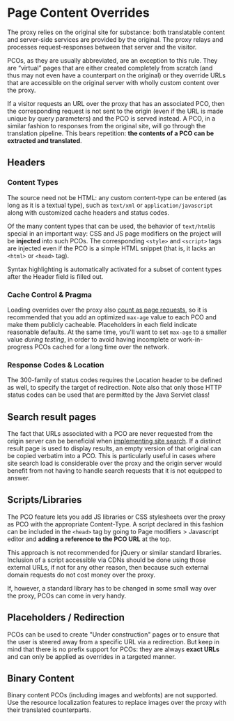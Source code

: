 # Page Content Overrides

The proxy relies on the original site for substance: both translatable content and server-side services are provided by the original. The proxy relays and processes request-responses between that server and the visitor.

PCOs, as they are usually abbreviated, are an exception to this rule. They are “virtual” pages that are either created completely from scratch (and thus may not even have a counterpart on the original) or they override URLs that are accessible on the original server with wholly custom content over the proxy.

If a visitor requests an URL over the proxy that has an associated PCO, then the corresponding request is not sent to the origin (even if the URL is made unique by query parameters) and the PCO is served instead. A PCO, in a similar fashion to responses from the original site, will go through the translation pipeline. This bears repetition: **the contents of a PCO can be extracted and translated**.

## Headers

### Content Types

The source need not be HTML: any custom content-type can be entered (as long as it is a textual type), such as `text/xml` or `application/javascript` along with customized cache headers and status codes. 

Of the many content types that can be used, the behavior of `text/html`is special in an important way: CSS and JS page modifiers on the project will be **injected** into such PCOs. The corresponding `<style>` and `<script>` tags are injected even if the PCO is a simple HTML snippet (that is, it lacks an `<html>` or `<head>` tag).

Syntax highlighting is automatically activated for a subset of content types after the Header field is filled out.

### Cache Control & Pragma

Loading overrides over the proxy also [count as page requests](../../cookbook/pageviewsandcaching.html), so it is recommended that you add an optimized `max-age` value to each PCO and make them publicly cacheable. Placeholders in each field indicate reasonable defaults. At the same time, you'll want to set `max-age` to a smaller value *during testing*, in order to avoid having incomplete or work-in-progress PCOs cached for a long time over the network.

### Response Codes & Location

The 300-family of status codes requires the Location header to be defined as well, to specify the target of redirection. Note also that only those HTTP status codes can be used that are permitted by the Java Servlet class!

## Search result pages

The fact that URLs associated with a PCO are never requested from the origin server can be beneficial when [implementing site search](../../cookbook/sitesearch.html). If a distinct result page is used to display results, an empty version of that original can be copied verbatim into a PCO. This is particularly useful in cases where site search load is considerable over the proxy and the origin server would benefit from not having to handle search requests that it is not equipped to answer.

## Scripts/Libraries

The PCO feature lets you add JS libraries or CSS stylesheets over the proxy as PCO with the appropriate Content-Type. A script declared in this fashion can be included in the `<head>` tag by going to Page modifiers > Javascript editor and **adding a reference to the PCO URL** at the top.

This approach is not recommended for jQuery or similar standard libraries. Inclusion of a script accessible via CDNs should be done using those external URLs, if not for any other reason, then because such external domain requests do not cost money over the proxy.

If, however, a standard library has to be changed in some small way over the proxy, PCOs can come in very handy.

## Placeholders / Redirection

PCOs can be used to create "Under construction" pages or to ensure that the user is steered away from a specific URL via a redirection. But keep in mind that there is no prefix support for PCOs: they are always **exact URLs** and can only be applied as overrides in a targeted manner.

## Binary Content

Binary content PCOs (including images and webfonts) are not supported. Use the resource localization features to replace images over the proxy with their translated counterparts.

